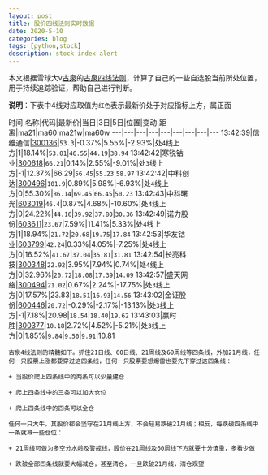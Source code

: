 ```yaml
---
layout: post
title: 股价四线法则实时数据
date: 2020-5-10
categories: blog
tags: [python,stock]
description: stock index alert
---
```



本文根据雪球大v[古泉](https://xueqiu.com/u/7148646888)的[古泉四线法则](https://xueqiu.com/7148646888/130498192)，计算了自己的一些自选股当前所处位置，用于持续追踪验证，帮助自己进行判断。

**说明**：下表中4线对应取值为`红色`表示最新价处于对应指标上方，属正面

时间|名称|代码|最新价|当日|3日|5日|位置|变动|距离|ma21|ma60|ma21w|ma60w
---|---|---|---|---|---|---|---|---
13:42:39|信维通信|[300136](https://xueqiu.com/S/SZ300136)|`53.3`|-0.37%|5.55%|-2.93%|处`4`线上方|1|18.14%|`53.01`|`46.55`|`44.19`|`38.94`
13:42:42|寒锐钴业|[300618](https://xueqiu.com/S/SZ300618)|`66.21`|0.14%|2.55%|-9.01%|处`3`线上方|-1|12.37%|66.29|`56.45`|`55.23`|`58.97`
13:42:42|中科创达|[300496](https://xueqiu.com/S/SZ300496)|`101.9`|0.89%|5.98%|-6.93%|处`4`线上方|0|55.30%|`86.14`|`69.45`|`66.45`|`50.23`
13:42:43|中科曙光|[603019](https://xueqiu.com/S/SH603019)|`46.4`|0.87%|4.68%|-10.60%|处`4`线上方|0|24.22%|`44.16`|`39.92`|`37.80`|`30.36`
13:42:49|诺力股份|[603611](https://xueqiu.com/S/SH603611)|`23.67`|7.59%|11.41%|5.33%|处`4`线上方|1|18.94%|`21.72`|`20.68`|`19.75`|`17.84`
13:42:53|华友钴业|[603799](https://xueqiu.com/S/SH603799)|`42.24`|0.33%|4.05%|-7.25%|处`4`线上方|0|16.52%|`41.67`|`37.04`|`35.81`|`31.81`
13:42:54|长亮科技|[300348](https://xueqiu.com/S/SZ300348)|`22.92`|3.95%|7.94%|0.74%|处`4`线上方|0|32.96%|`20.72`|`18.08`|`17.39`|`14.09`
13:42:57|盛天网络|[300494](https://xueqiu.com/S/SZ300494)|`21.02`|0.67%|2.24%|-17.75%|处`3`线上方|0|17.57%|23.83|`18.51`|`16.93`|`14.56`
13:43:02|金证股份|[600446](https://xueqiu.com/S/SH600446)|`20.72`|-0.29%|-2.17%|-13.13%|处`3`线上方|-1|7.18%|20.98|`18.54`|`18.40`|`19.62`
13:43:03|赢时胜|[300377](https://xueqiu.com/S/SZ300377)|`10.18`|2.72%|4.52%|-5.21%|处`3`线上方|0|1.85%|`9.84`|`9.50`|`9.91`|10.81

```
古泉4线法则的精髓如下。抓住21日线、60日线、21周线及60周线等四条线，外加21月线，任何一只股票上涨都要穿过这四条线，任何一只股票要想爆雷也要先下穿过这四条线：

+ 当股价爬上四条线中的两条可以少量建仓

+ 爬上四条线中的三条可以加大仓位

+ 爬上四条线中的四条可以全仓

任何一只大牛，其股价都会坚守在21月线上方，不会轻易跌破21月线；相反，每跌破四条线中一条就减一些仓位：

+ 21周线可做为多空分水岭及警戒线，股价在21周线及60周线下方就要十分慎重，多看少做

+ 跌破全部四条线就要大幅减仓，甚至清仓，一旦跌破21月线，清仓观望
```